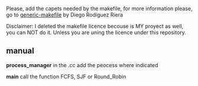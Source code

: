 Please, add the capets needed by the makefile, for more information please, go to [generic-makefile](https://github.com/riera90/generic-makefile) by Diego Rodíguez Riera

Disclaimer: I deleted the makefile licence becouse is MY proyect as well, you can NOT do it.
Unless you are uning the licence under this repository.


## manual

**process_manager**
in the .cc add the peocess where indicated

**main**
call the function FCFS, SJF or Round_Robin
